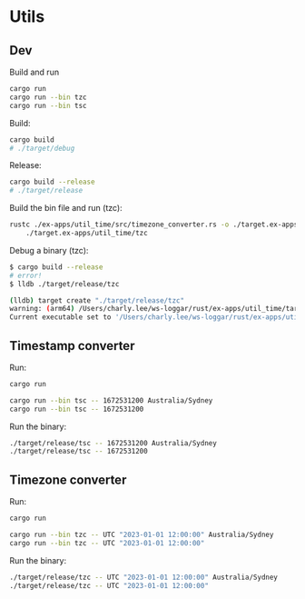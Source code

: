 # Utils

## Dev

Build and run

```sh
cargo run
cargo run --bin tzc
cargo run --bin tsc
```

Build:

```sh
cargo build
# ./target/debug
```

Release:

```sh
cargo build --release
# ./target/release
```

Build the bin file and run (tzc):

```sh
rustc ./ex-apps/util_time/src/timezone_converter.rs -o ./target.ex-apps/util_time/tzc &&\
    ./target.ex-apps/util_time/tzc
```

Debug a binary (tzc):

```sh
$ cargo build --release
# error!
$ lldb ./target/release/tzc

(lldb) target create "./target/release/tzc"
warning: (arm64) /Users/charly.lee/ws-loggar/rust/ex-apps/util_time/target/release/tzc load command 3 LC_SEGMENT has a fileoff + filesize (0x0000000000041000) that extends beyond the end of the file (4:x16), the segment will be truncated to match
Current executable set to '/Users/charly.lee/ws-loggar/rust/ex-apps/util_time/target/release/tzc' (arm64).
```

## Timestamp converter

Run:

```sh
cargo run

cargo run --bin tsc -- 1672531200 Australia/Sydney
cargo run --bin tsc -- 1672531200
```

Run the binary:

```sh
./target/release/tsc -- 1672531200 Australia/Sydney
./target/release/tsc -- 1672531200
```

## Timezone converter

Run:

```sh
cargo run

cargo run --bin tzc -- UTC "2023-01-01 12:00:00" Australia/Sydney
cargo run --bin tzc -- UTC "2023-01-01 12:00:00"
```

Run the binary:

```sh
./target/release/tzc -- UTC "2023-01-01 12:00:00" Australia/Sydney
./target/release/tzc -- UTC "2023-01-01 12:00:00"
```
